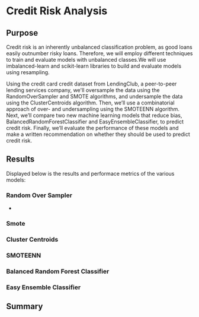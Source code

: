 # Credit Risk Analysis

## Purpose
Credit risk is an inherently unbalanced classification problem, as good loans easily outnumber risky loans. Therefore, we will employ different techniques to train and evaluate models with unbalanced classes.We will use imbalanced-learn and scikit-learn libraries to build and evaluate models using resampling.

Using the credit card credit dataset from LendingClub, a peer-to-peer lending services company, we'll oversample the data using the RandomOverSampler and SMOTE algorithms, and undersample the data using the ClusterCentroids algorithm. Then, we’ll use a combinatorial approach of over- and undersampling using the SMOTEENN algorithm. Next, we’ll compare two new machine learning models that reduce bias, BalancedRandomForestClassifier and EasyEnsembleClassifier, to predict credit risk. Finally, we’ll evaluate the performance of these models and make a written recommendation on whether they should be used to predict credit risk.


## Results
Displayed below is the results and performace metrics of the various models:

### Random Over Sampler
- 
### Smote

### Cluster Centroids

### SMOTEENN

### Balanced Random Forest Classifier

### Easy Ensemble Classifier

## Summary